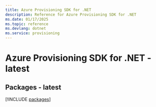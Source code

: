 ```yaml
---
title: Azure Provisioning SDK for .NET
description: Reference for Azure Provisioning SDK for .NET
ms.date: 01/17/2025
ms.topic: reference
ms.devlang: dotnet
ms.service: provisioning
---
```

# Azure Provisioning SDK for .NET - latest
## Packages - latest
[!INCLUDE [packages](provisioning-index.md)]